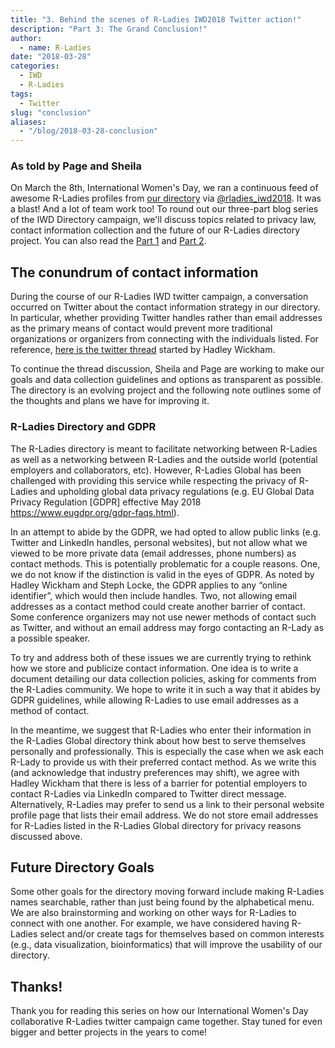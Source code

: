 ```yaml
---
title: "3. Behind the scenes of R-Ladies IWD2018 Twitter action!"
description: "Part 3: The Grand Conclusion!"
author:
  - name: R-Ladies
date: "2018-03-28"
categories:
  - IWD
  - R-Ladies
tags:
  - Twitter
slug: "conclusion"
aliases:
  - "/blog/2018-03-28-conclusion"
---
```


### As told by Page and Sheila

On March the 8th, International Women's Day, we ran a continuous feed of awesome R-Ladies profiles from [our directory](http://rladies.org/directory/) via [@rladies_iwd2018](https://twitter.com/rladies_iwd2018). It was a blast! And a lot of team work too! To round out our three-part blog series of the IWD Directory campaign, we'll discuss topics related to privacy law, contact information collection and the future of our R-Ladies directory project. You can also read the [Part 1](https://blog.rladies.org/post/ideation_and_creation/) and [Part 2](https://blog.rladies.org/post/deployment/).

## The conundrum of contact information

During the course of our R-Ladies IWD twitter campaign, a conversation occurred on Twitter about the contact information strategy in our directory. In particular, whether providing Twitter handles rather than email addresses as the primary means of contact would prevent more traditional organizations or organizers from connecting with the individuals listed. For reference, [here is the twitter thread](https://twitter.com/hadleywickham/status/971375262591045637) started by Hadley Wickham.

To continue the thread discussion, Sheila and Page are working to make our goals and data collection guidelines and options as transparent as possible. The directory is an evolving project and the following note outlines some of the thoughts and plans we have for improving it.

### R-Ladies Directory and GDPR

The R-Ladies directory is meant to facilitate networking between R-Ladies as well as a networking between R-Ladies and the outside world (potential employers and collaborators, etc). However, R-Ladies Global has been challenged with providing this service while respecting the privacy of R-Ladies and upholding global data privacy regulations (e.g. EU Global Data Privacy Regulation [GDPR] effective May 2018 https://www.eugdpr.org/gdpr-faqs.html).

In an attempt to abide by the GDPR, we had opted to allow public links (e.g. Twitter and LinkedIn handles, personal websites), but not allow what we viewed to be more private data (email addresses, phone numbers) as contact methods. This is potentially problematic for a couple reasons. One, we do not know if the distinction is valid in the eyes of GDPR. As noted by Hadley Wickham and Steph Locke, the GDPR applies to any “online identifier”, which would then include handles. Two, not allowing email addresses as a contact method could create another barrier of contact. Some conference organizers may not use newer methods of contact such as Twitter, and without an email address may forgo contacting an R-Lady as a possible speaker.

To try and address both of these issues we are currently trying to rethink how we store and publicize contact information. One idea is to write a document detailing our data collection policies, asking for comments from the R-Ladies community. We hope to write it in such a way that it abides by GDPR guidelines, while allowing R-Ladies to use email addresses as a method of contact.

In the meantime, we suggest that R-Ladies who enter their information in the R-Ladies Global directory think about how best to serve themselves personally and professionally. This is especially the case when we ask each R-Lady to provide us with their preferred contact method. As we write this (and acknowledge that industry preferences may shift), we agree with Hadley Wickham that there is less of a barrier for potential employers to contact R-Ladies via LinkedIn compared to Twitter direct message. Alternatively, R-Ladies may prefer to send us a link to their personal website profile page that lists their email address. We do not store email addresses for R-Ladies listed in the R-Ladies Global directory for privacy reasons discussed above.

## Future Directory Goals

Some other goals for the directory moving forward include making R-Ladies names searchable, rather than just being found by the alphabetical menu. We are also brainstorming and working on other ways for R-Ladies to connect with one another. For example, we have considered having R-Ladies select and/or create tags for themselves based on common interests (e.g., data visualization, bioinformatics) that will improve the usability of our directory.

## Thanks!

Thank you for reading this series on how our International Women's Day collaborative R-Ladies twitter campaign came together. Stay tuned for even bigger and better projects in the years to come!
